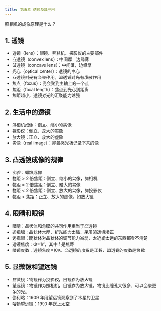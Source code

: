 ```yaml
---
title: 第五章 透镜及其应用
---
```


照相机的成像原理是什么？

## 1. 透镜

- 透镜（lens）：眼镜、照相机、投影仪的主要部件
- 凸透镜（convex lens）：中间厚，边缘薄
- 凹透镜（concave lens）：中间薄，边缘厚
- 光心（optical center）：透镜的中心
- 凸透镜对光有会聚作用，凹透镜对光有发散作用
- 焦点（focus）：光会聚到主轴上的一个点
- 焦距（focal length）：焦点到光心到距离
- 焦距越小，透镜对光的汇聚能力越强

## 2. 生活中的透镜

- 照相机成像：倒立、缩小的实像
- 投影仪：倒立、放大的实像
- 放大镜：正立、放大的虚像
- 实像（real image）：能被感光板记录下来的像

## 3. 凸透镜成像的规律

- 实验：蜡烛成像
- 物距 > 2 倍焦距：倒立、缩小的实像，如相机
- 物距 = 2 倍焦距：倒立、瞪大的实像
- 物距 < 2 倍焦距：倒立、放大的实像，如投影仪
- 物距 < 焦距：正立、放大的虚像，如放大镜

## 4. 眼睛和眼镜

- 眼睛：晶状体和角膜的共同作用相当于凸透镜
- 近视眼：晶状体太厚，折光能力太强，采用凹透镜矫正
- 远视眼：睫状体对晶状体的调节能力减弱，太近或太远的东西都看不清楚
- 透镜焦度：Φ=1/f，其中 f 是焦距
- 眼镜度数：透镜焦度×100。凸透镜的度数是正数，凹透镜的度数是负数

## 5. 显微镜和望远镜

- 显微镜：物镜作为投影仪，目镜作为放大镜
- 望远镜：物镜作为照相机，目镜作为放大镜。物镜比瞳孔大很多，可以会聚更多的光。
- 伽利略：1609 年用望远镜观察到了木星的卫星
- 哈勃望远镜：1990 年送上太空
